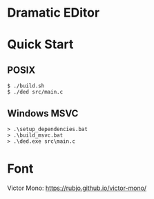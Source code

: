 # Dramatic EDitor

# Quick Start 

## POSIX

```console
$ ./build.sh
$ ./ded src/main.c
```

## Windows MSVC

```console
> .\setup_dependencies.bat
> .\build_msvc.bat
> .\ded.exe src\main.c
```

# Font

Victor Mono: https://rubjo.github.io/victor-mono/

